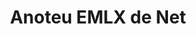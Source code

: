 ---
############################# Static ############################
layout: "auto-gen-annotation"

############################# Head ############################
head_title: "Net EMLX Annotation API Annotate en C#"
head_description: "Net API per crear i anotar tipus d'anotacions populars a partir de EMLX, imatges, dibuixos i formats de fitxers de documents."

############################# Header ############################
title: "Anoteu EMLX de Net"
description: ""
bg_image: "https://cms.admin.containerize.com/templates/aspose/App_Themes/V3/images/bg/header1.png"
bg_overlay: false
button:
    enable: true
    icon: "fas fa-arrow-down"
    label: "Baixeu la prova gratuïta"
    link: "https://downloads.groupdocs.com/annotation/net"

############################# About ############################
about:
    enable: true
    title: "Quant a GroupDocs.Annotation for Net API"
    content: |
        GroupDocs.Annotation for Net API és una biblioteca que us permet afegir anotacions a PDF, Word i altres documents a Mac, Windows o Ubuntu. [GroupDocs.Annotation for Net](/annotation/net) és una API de xarxa nativa per gestionar anotacions amb suport complet per crear, afegir, editar, suprimir, extreure i exportar anotacions d'imatges i altres documents. La llista completa dels formats de document compatibles que podeu veure en aquesta [pàgina](https://docs.groupdocs.com/annotation/net/supported-document-formats/).
        Aquesta biblioteca us permet treballar no només amb el document EMLX sinó també amb molts altres tipus de documents com ara Word, Excel, PowerPoint, correus electrònics d'Outlook, Visio, Adobe, OpenDocument, OpenOffice, Photoshop, AutoCad i molts altres.
        L'API de GroupDocs.Annotation per a Net us permet crear i afegir notes noves, editar anotacions, extreure comentaris i anotacions i eliminar-los dels documents. La biblioteca admet 13 tipus d'anotacions diferents, com ara text, polilínia, àrea, subratllat, punt, filigrana, fletxa, el·lipse, substitució de text, distància, camp de text, redacció de recursos en PDF, HTML, documents de Microsoft Word, fulls de càlcul, diagrames, presentacions, dibuixos, imatges i molts altres formats de fitxer.
        L'exemple (vegeu a continuació) mostra com es treballa amb el document EMLX, en aquest exemple podeu veure els passos principals de com treballar amb GroupDocs. Anotació: configureu una llicència, obriu un document amb el qual voleu treballar i creeu un anotació, afegint objectes de dades per establir propietats d'anotació segons els vostres requisits i desant el resultat al lloc necessari. També podeu veure més detalladament les funcions admeses a la nostra [pàgina] github (https://github.com/groupdocs-annotation/GroupDocs.Annotation-for-.NET) o a la nostra [documentació] del producte (https://github.com/groupdocs-annotation/GroupDocs.Annotation-for-.NET) ://docs.groupdocs.com/annotation/net/getting-started/).

############################# Steps ############################
howTo_Add:
steps_Add:
    enable: true
    title_left: "Passos per afegir anotacions a EMLX a Net"
    content_left: |
        [GroupDocs.Annotation](/annotation/net/) facilita que els desenvolupadors de Net puguin afegir diversos tipus d'anotacions als fitxers EMLX dins de qualsevol aplicació basada en Net mitjançant la implementació d'uns quants passos senzills.
        *   Creeu objectes de resposta amb comentari i data.
        *   Creeu un objecte AreaAnnotation, configureu opcions d'àrea i afegiu respostes.
        *   Creeu un objecte Annotator i afegiu una anotació d'àrea.
        *   Desa el fitxer de sortida.
    title_right: "Requisits del sistema"
    content_right: |
        GroupDocs.Annotation per a les API de xarxa són compatibles amb totes les plataformes i sistemes operatius principals. Abans d'executar el codi següent, assegureu-vos que teniu els següents requisits previs instal·lats al vostre sistema.
        *   Sistemes operatius: Microsoft Windows, Linux, MacOS
        *   Entorns de desenvolupament: Visual Studio, Xamarin, MonoDevelop
        *   Frameworks: .NET Framework, .NET Standard, .NET Core, Mono
        *   Baixeu la darrera versió de GroupDocs.Annotation per a .NET des de [NuGet](https://www.nuget.org/packages/groupdocs.annotation)

############################# Preview ############################
preview_Add:
    enable: true
    title: Vista prèvia de l'anotació i mostra de codi
    content: |
        ![Annotation preview image](https://docs.groupdocs.com/annotation/java/images/add-text-field-annotation.png)
    code: |
        ```cs
        //Add text field annotation to the document from local disk
        using (Annotator annotator = new Annotator("input.bmp"))
        {
            TextFieldAnnotation textField = new TextFieldAnnotation
            {
                BackgroundColor = 65535,
                Box = new Rectangle(100, 100, 100, 100),
                CreatedOn = DateTime.Now,
                Text = "Some text",
                FontColor = 65535,
                FontSize = 12,
                Message = "This is text field annotation",
                Opacity = 0.7,
                PageNumber = 0,
                PenStyle = PenStyle.Dot,
                PenWidth = 3,
                FontFamily = "Arial",
                TextHorizontalAlignment = HorizontalAlignment.Center,
                Replies = new List
                {
                    new Reply
                    {
                        Comment = "First comment",
                        RepliedOn = DateTime.Now
                    },
                    new Reply
                    {
                        Comment = "Second comment",
                        RepliedOn = DateTime.Now
                    }
                }
            };
            annotator.Add(textField);
            annotator.Save("result.bmp");
        }
        ```

############################# Steps ############################
howTo_Remove:
steps_Remove:
    enable: true
    title_left: "Passos per eliminar les anotacions de EMLX a Net"
    content_left: |
        [GroupDocs.Annotation](/annotation/net/) facilita als desenvolupadors de Net eliminar els detalls de les anotacions dels fitxers EMLX dins de qualsevol aplicació basada en Net mitjançant la implementació d'uns quants passos senzills.
        *   Creeu objectes de resposta amb comentari i data.
        *   Crea una instancia de l'objecte SaveOptions i estableix AnnotationTypes = AnnotationType.None.
        *   Truqueu al mètode de desar amb la ruta o flux del document resultant i l'objecte SaveOptions.

############################# Preview ############################
preview_Remove:
    enable: true
    code: |
        ```cs
        // 1- How to remove annotation from document using annotation index
        
        using (Annotator annotator = new Annotator("result.bmp"))
        {
            annotator.Remove(0);
            annotator.Save("removed.bmp");
        }
        
        // 2- How to remove annotation from document using annotation object
        
        using (Annotator annotator = new Annotator("result.bmp"))
        {
            var tmp = annotator.Get();
            annotator.Remove(tmp[0]);
            annotator.Save("removed.bmp");
        }
        
        // 3- How to remove some annotations from document using list of ID’s
        
        using (Annotator annotator = new Annotator("result.bmp"))
        {
            var idList = new List{1, 2, 3};
            annotator.Remove(idList);
            annotator.Save("removed.bmp");
        }
        
        // 4- How to remove some annotations from document using list of annotations
        
        using (Annotator annotator = new Annotator("result.bmp"))
        {
            var tmp = annotator.Get();
            annotator.Remove(tmp);
            annotator.Save("removed.bmp");
        }
        ```

############################# Steps ############################
howTo_Edit:
steps_Edit:
    enable: true
    title_left: "Passos per editar les anotacions de EMLX a Net"
    content_left: |
        [GroupDocs.Annotation](/annotation/net/) facilita que els desenvolupadors de Net actualitzin diverses propietats d'anotació dels fitxers EMLX dins de qualsevol aplicació basada en Net mitjançant la implementació d'uns quants passos senzills.
        *   Instancia l'objecte Annotator amb la ruta del document d'entrada o el flux amb LoadOptions instància amb ImportAnnotations = true.
        *   Creeu una implementació de AnnotationBase i configureu l'identificador de l'anotació existent (si no es troba l'anotació amb aquest identificador, no es canviarà res) o la llista de camins d'anotacions (s'eliminaran totes les anotacions existents).
        *   Truca el mètode d'actualització de l'objecte Annotator amb anotacions passades.
        *   Truqueu al mètode de desar amb la ruta o flux del document resultant i l'objecte SaveOptions.

############################# Preview ############################
preview_Edit:
    enable: true
    code: |
        ```cs
        // open annotated document
        using (Annotator annotator = new Annotator("result.bmp"))
        {
            //assuming we are going to change some properties of existing annotation
                AreaAnnotation updated = new AreaAnnotation
                    {
                            // It's important to set existed annotation Id
                            Id = 1,
                            BackgroundColor = 255,
                            Box = new Rectangle(0, 0, 50, 200),
                            CreatedOn = DateTime.Now,
                            Message = "This is updated annotation",
                            Replies = new List
                            {
                                new Reply
                                {
                                    Comment = "Updated first comment",
                                    RepliedOn = DateTime.Now
                                },
                                new Reply
                                {
                                    Comment = "Updated second comment",
                                    RepliedOn = DateTime.Now
                                }
                            }
                        };
                // update annotation
                annotator.Update(updated);
                annotator.Save("result.bmp");
        }
        ```

############################# Steps ############################
howTo_Extract:
steps_Extract:
    enable: true
    title_left: "Passos per extreure anotacions de EMLX a Net"
    content_left: |
        [GroupDocs.Annotation](/annotation/net/) facilita als desenvolupadors de Net anotar documents i extreure informació d'anotacions dels fitxers EMLX dins de qualsevol aplicació basada en Net mitjançant la implementació d'uns quants passos senzills.
        *   Creeu objectes de resposta amb comentari i data.
        *   Instancia l'objecte LoadOptions i crida a SetImportAnnotations amb un argument veritable.
        *   Definiu variable amb el tipus Llista.
        *   Truqueu al mètode get i retorneu el resultat a la variable anterior.

############################# Preview ############################
preview_Extract:
    enable: true
    code: |
        ```cs
        // for using this example input file ("annotated.bmp") must be with annotations
        using (Annotator annotator = new Annotator("annotated.bmp"))
        {
            List annotations = annotator.Get();
            XmlSerializer formatter = new XmlSerializer(typeof(List));
            using (FileStream fs = new FileStream("annotations.xml", FileMode.Create))
            {
                fs.SetLength(0);
                formatter.Serialize(fs, annotations);
            }
        }
        ```

############################# Demos ############################
demos:
    enable: true
    title: "Demostracions en directe per afegir, eliminar, editar i extreure anotacions a documents i imatges"
    content: |
        Afegiu, suprimiu, editeu i extreu anotacions al fitxer EMLX ara mateix visitant el lloc web [GroupDocs.Annotation Live Demos](https://products.groupdocs.app/annotation/family). La demostració en directe té els següents avantatges

############################# About Formats ############################
about_formats:
    enable: true
    format:
        # format loop
        - icon: "far fa-file-emlx"
          title: "Sobre el format de fitxer EMLX"
          content: |
            El format de fitxer EMLX està implementat i desenvolupat per Apple. L'aplicació Apple Mail utilitza el format de fitxer EMLX per exportar els correus electrònics. També hi ha altres aplicacions que poden obrir els fitxers EMLX i convertir-los a altres formats de fitxer.

          link: "https://docs.fileformat.com/image/emlx/"

############################# More Formats ############################
more_formats:
    enable: true
    title: "Treballar amb altres formats de documents populars"
    content: |
        Actualitzeu les propietats d'anotació d'alguns dels formats de fitxer populars, tal com s'indica a continuació.
    format:
        # format loop
        - name: "Annotate PDF document"
          link: "https://products.groupdocs.com/annotation/net/pdf/"
          description: "Adobe Portable Document Format"

        # format loop
        - name: "Annotate DOC document"
          link: "https://products.groupdocs.com/annotation/net/doc/"
          description: "Microsoft Word Document"

        # format loop
        - name: "Annotate DOCM document"
          link: "https://products.groupdocs.com/annotation/net/docm/"
          description: "Microsoft Word Macro-Enabled Document"

        # format loop
        - name: "Annotate DOCX document"
          link: "https://products.groupdocs.com/annotation/net/docx/"
          description: "Microsoft Word Open XML Document"

        # format loop
        - name: "Annotate DOT document"
          link: "https://products.groupdocs.com/annotation/net/dot/"
          description: "Microsoft Word Document Template"

        # format loop
        - name: "Annotate DOTX document"
          link: "https://products.groupdocs.com/annotation/net/dotx/"
          description: "Word Open XML Document Template"

        # format loop
        - name: "Annotate RTF document"
          link: "https://products.groupdocs.com/annotation/net/rtf/"
          description: "Rich Text Document"

        # format loop
        - name: "Annotate ODT document"
          link: "https://products.groupdocs.com/annotation/net/odt/"
          description: "Open Document Text"

        # format loop
        - name: "Annotate XLS document"
          link: "https://products.groupdocs.com/annotation/net/xls/"
          description: "Microsoft Excel Binary File Format"

        # format loop
        - name: "Annotate XLSX document"
          link: "https://products.groupdocs.com/annotation/net/xlsx/"
          description: "Microsoft Excel Open XML Spreadsheet"

        # format loop
        - name: "Annotate XLSM document"
          link: "https://products.groupdocs.com/annotation/net/xlsm/"
          description: "Microsoft Excel Macro-Enabled Spreadsheet"

        # format loop
        - name: "Annotate XLSB document"
          link: "https://products.groupdocs.com/annotation/net/xlsb/"
          description: "Microsoft Excel Binary Worksheet"

        # format loop
        - name: "Annotate ODS document"
          link: "https://products.groupdocs.com/annotation/net/ods/"
          description: "Open Document Spreadsheet"

        # format loop
        - name: "Annotate PPT document"
          link: "https://products.groupdocs.com/annotation/net/ppt/"
          description: "PowerPoint Presentation"

        # format loop
        - name: "Annotate PPTX document"
          link: "https://products.groupdocs.com/annotation/net/pptx/"
          description: "PowerPoint Open XML Presentation"

        # format loop
        - name: "Annotate PPSX document"
          link: "https://products.groupdocs.com/annotation/net/ppsx/"
          description: "PowerPoint Open XML Slide Show"

        # format loop
        - name: "Annotate POTM document"
          link: "https://products.groupdocs.com/annotation/net/potm/"
          description: "Microsoft PowerPoint Template"

        # format loop
        - name: "Annotate PPTM document"
          link: "https://products.groupdocs.com/annotation/net/pptm/"
          description: "Microsoft PowerPoint Presentation"

        # format loop
        - name: "Annotate PPS document"
          link: "https://products.groupdocs.com/annotation/net/pps/"
          description: "Microsoft PowerPoint 97-2003 Slide Show"

        # format loop
        - name: "Annotate ODP document"
          link: "https://products.groupdocs.com/annotation/net/odp/"
          description: "OpenDocument Presentation"

        # format loop
        - name: "Annotate HTML document"
          link: "https://products.groupdocs.com/annotation/net/html/"
          description: "HyperText Markup Language"

        # format loop
        - name: "Annotate TIFF document"
          link: "https://products.groupdocs.com/annotation/net/tiff/"
          description: "Tagged Image File Format"

        # format loop
        - name: "Annotate JPEG document"
          link: "https://products.groupdocs.com/annotation/net/jpeg/"
          description: "JPEG Image"

        # format loop
        - name: "Annotate PNG document"
          link: "https://products.groupdocs.com/annotation/net/png/"
          description: "Portable Network Graphic"

        # format loop
        - name: "Annotate EML document"
          link: "https://products.groupdocs.com/annotation/net/eml/"
          description: "E-mail Message"

        # format loop
        - name: "Annotate MSG document"
          link: "https://products.groupdocs.com/annotation/net/msg/"
          description: "Microsoft Outlook E-mail Message"

        # format loop
        - name: "Annotate VSD document"
          link: "https://products.groupdocs.com/annotation/net/vsd/"
          description: "Microsoft Visio 2003-2010 Drawing"

        # format loop
        - name: "Annotate VSDX document"
          link: "https://products.groupdocs.com/annotation/net/vsdx/"
          description: "Microsoft Visio Drawing"

        # format loop
        - name: "Annotate VSS document"
          link: "https://products.groupdocs.com/annotation/net/vss/"
          description: "Microsoft Visio 2003-2010 Stencil"

        # format loop
        - name: "Annotate VST document"
          link: "https://products.groupdocs.com/annotation/net/vst/"
          description: "Microsoft Visio 2013 Stencil"

        # format loop
        - name: "Annotate DWG document"
          link: "https://products.groupdocs.com/annotation/net/dwg/"
          description: "Autodesk Design Data Formats"

        # format loop
        - name: "Annotate DXF document"
          link: "https://products.groupdocs.com/annotation/net/dxf/"
          description: "AutoCAD Drawing Interchange"

        # format loop
        - name: "Annotate DCM document"
          link: "https://products.groupdocs.com/annotation/net/dcm/"
          description: "Digital Imaging and Communications in Medicine"

        # format loop
        - name: "Annotate WMF document"
          link: "https://products.groupdocs.com/annotation/net/wmf/"
          description: "Windows Metafile"

        # format loop
        - name: "Annotate EMF document"
          link: "https://products.groupdocs.com/annotation/net/emf/"
          description: "Enhanced Metafile Format"


############################# Back to top ###############################
back_to_top:
    enable: true
---